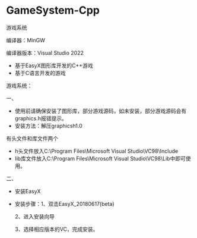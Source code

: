 # GameSystem-Cpp

游戏系统

编译器：MinGW

编译器版本：Visual Studio 2022

* 基于EasyX图形库开发的C++游戏
* 基于C语言开发的游戏

游戏系统：

一、

* 使用前请确保安装了图形库，部分游戏源码，如未安装，部分游戏源码会有graphics.h报错提示。
* 安装方法：解压graphicsh1.0

有头文件和库文件两个

* h头文件放入C:\Program Files\Microsoft Visual Studio\VC98\Include
* lib库文件放入C:\Program Files\Microsoft Visual Studio\VC98\Lib中即可使用。

二、

* 安装EasyX
* 安装步骤：1、双击EasyX_20180617(beta)

  2、进入安装向导

  3、选择相应版本的VC，完成安装。
